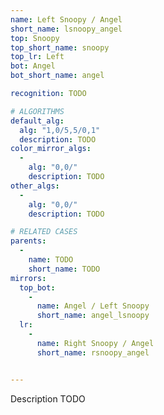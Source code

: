 ```yaml
---
name: Left Snoopy / Angel
short_name: lsnoopy_angel
top: Snoopy
top_short_name: snoopy
top_lr: Left
bot: Angel
bot_short_name: angel

recognition: TODO

# ALGORITHMS
default_alg:
  alg: "1,0/5,5/0,1"
  description: TODO
color_mirror_algs:
  -
    alg: "0,0/"
    description: TODO
other_algs:
  -
    alg: "0,0/"
    description: TODO

# RELATED CASES
parents:
  -
    name: TODO
    short_name: TODO
mirrors:
  top_bot:
    -
      name: Angel / Left Snoopy
      short_name: angel_lsnoopy
  lr:
    -
      name: Right Snoopy / Angel
      short_name: rsnoopy_angel


---
```


Description TODO

